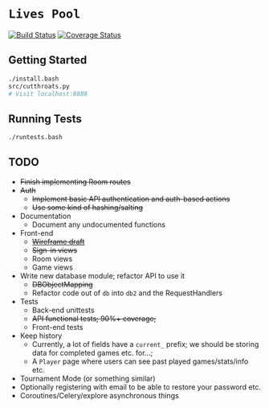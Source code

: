 `Lives Pool`
================
[![Build Status](https://travis-ci.org/hfaran/LivesPool.png)](https://travis-ci.org/hfaran/LivesPool)
[![Coverage Status](https://coveralls.io/repos/hfaran/LivesPool/badge.png?branch=master)](https://coveralls.io/r/hfaran/LivesPool?branch=master)


## Getting Started
```bash
./install.bash
src/cutthroats.py
# Visit localhost:8888
```

## Running Tests
```bash
./runtests.bash
```

## TODO

* ~~Finish implementing Room routes~~
* ~~Auth~~
    * ~~Implement basic API authentication and auth-based actions~~
    * ~~Use some kind of hashing/salting~~
* Documentation
    * Document any undocumented functions
* Front-end
    * ~~[Wireframe draft](http://sdrv.ms/NiHL7a)~~
    * ~~Sign-in views~~
    * Room views
    * Game views
* Write new database module; refactor API to use it
    * ~~DBObjectMapping~~
    * Refactor code out of `db` into `db2` and the RequestHandlers
* Tests
    * Back-end unittests
    * ~~API functional tests; 90%+ coverage;~~
    * Front-end tests
* Keep history
    * Currently, a lot of fields have a `current_` prefix; we should be storing data for completed games etc. for...;
    * A `Player` page where users can see past played games/stats/info etc.
* Tournament Mode (or something similar)
* Optionally registering with email to be able to restore your password etc.
* Coroutines/Celery/explore asynchronous things
